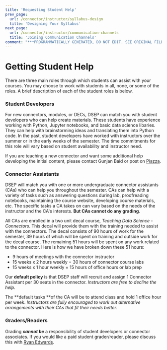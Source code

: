 ```yaml
---
title: 'Requesting Student Help'
prev_page:
  url: /connector/instructor/syllabus-design
  title: 'Designing Your Syllabus'
next_page:
  url: /connector/instructor/communication-channels
  title: 'Joining Communication Channels'
comment: "***PROGRAMMATICALLY GENERATED, DO NOT EDIT. SEE ORIGINAL FILES IN /content***"
---
```

# Getting Student Help

There are three main roles through which students can assist with your courses. You may choose to work with students in all, none, or some of the roles. A brief description of each of the student roles is below.

### Student Developers

For new connectors, modules, or DECs, DSEP can match you with student developers who can help create materials. These students have experience working with Python, Jupyter notebooks, and basic data science libaries. They can help with brainstorming ideas and translating them into Python code. In the past, student developers have worked with instructors over the summer or in the early weeks of the semester. The time commitments for this role will vary based on student availability and instructor need.

If you are teaching a new connector and want some additional help developing the initial content, please contact Gunjan Baid or post on [Piazza](https://http://piazza.com/berkeley/other/cs97).

### Connector Assistants

DSEP will match you with one or more undergraduate connector assistants \(CAs\) who can help you throughout the semester. CAs can help with a variety of tasks such as answering questions during lab, proofreading notebooks, maintaining the course website, developing course materials, etc. The specific tasks a CA takes on can vary based on the needs of the instructor and the CA's interests. **But CAs cannot do any grading**.

All CAs are enrolled in a two unit decal course, _Teaching Data Science - Connectors_. This decal will provide them with the training needed to assist with the connectors. The decal consists of 90 hours of work for the semester, 39 hours of which will be spent on training and outside work for the decal course. The remaining 51 hours will be spent on any work related to the connector. Here is how we have broken down these 51 hours:

* 9 hours of meetings with the connector instructor
* 15 weeks x 2 hours weekly = 30 hours of connector course labs
* 15 weeks x 1 hour weekly = 15 hours of office hours or lab prep

Our **default policy** is that DSEP staff will recruit and assign 1 Connector Assistant per 30 seats in the connector. _Instructors are free to decline the help._

The **default tasks **of the CA will be to attend class and hold 1 office hour per week. _Instructors are fully encouraged to work out alternative arrangements with their CAs that fit their needs better._

### Graders/Readers

Grading _**cannot be**_ a responsibility of student developers or connector associates. If you would like a paid student grader/reader, please discuss this with [Ryan Edwards](mailto:ryanedw@berkeley.edu).

